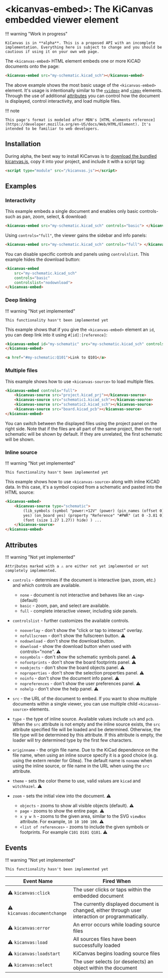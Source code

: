 # <kicanvas-embed\>: The KiCanvas embedded viewer element

<!-- load kicanvas -->
<script type="module" src="/kicanvas/kicanvas.js"></script>

!!! warning "Work in progress"

    KiCanvas is in **alpha**. This is a proposed API with an incomplete implementation. Everything here is subject to change and you should be cautious if using it on your own web page.

The `<kicanvas-embed>` HTML element embeds one or more KiCAD documents onto the page:

```html
<kicanvas-embed src="my-schematic.kicad_sch"></kicanvas-embed>
```

<kicanvas-embed src="/examples/simple.kicad_sch"></kicanvas-embed>

The above example shows the most basic usage of the `<kicanvas-embed>` element. It's usage is intentionally similar to the [`<video>`](https://developer.mozilla.org/en-US/docs/Web/HTML/Element/video) and [`<img>`](https://developer.mozilla.org/en-US/docs/Web/HTML/Element/img) elements. Through the use of additional [attributes](#attributes) you can control how the document is displayed, control interactivity, and load multiple files.

!!! note

    This page's format is modeled after MDN's [HTML elements reference](https://developer.mozilla.org/en-US/docs/Web/HTML/Element). It's intended to be familiar to web developers.

## Installation

During alpha, the best way to install KiCanvas is to [download the bundled kicanvas.js](/kicanvas/kicanvas.js), copy it into your project, and include it with a script tag:

```html
<script type="module" src="/kicanvas.js"></script>
```

## Examples

### Interactivity

This example embeds a single document and enables only basic controls- such as pan, zoom, select, & download:

```html
<kicanvas-embed src="my-schematic.kicad_sch" controls="basic"> </kicanvas-embed>
```

<kicanvas-embed src="/examples/simple.kicad_sch" controls="basic"></kicanvas-embed>

Using `controls="full"`, the viewer gains the sidebar and info panels:

```html
<kicanvas-embed src="my-schematic.kicad_sch" controls="full"> </kicanvas-embed>
```

<kicanvas-embed src="/examples/simple.kicad_sch" controls="full"></kicanvas-embed>

You can disable specific controls and panels using `controlslist`. This example hides the download button:

```html
<kicanvas-embed
    src="my-schematic.kicad_sch"
    controls="basic"
    controlslist="nodownload">
</kicanvas-embed>
```

<kicanvas-embed src="/examples/simple.kicad_sch" controls="basic" controlslist="nodownload"></kicanvas-embed>

### Deep linking

!!! warning "Not yet implemented"

    This functionality hasn't been implemented yet

This example shows that if you give the `<kicanvas-embed>` element an `id`, you can deep link into it using `#[id]:[reference]`:

```html
<kicanvas-embed id="my-schematic" src="my-schematic.kicad_sch" controls="basic">
</kicanvas-embed>

<a href="#my-schematic:Q101">Link to Q101</a>
```

### Multiple files

This example shows how to use `<kicanvas-source>` to load multiple files.

```html
<kicanvas-embed controls="full">
    <kicanvas-source src="project.kicad_prj"></kicanvas-source>
    <kicanvas-source src="schematic1.kicad_sch"></kicanvas-source>
    <kicanvas-source src="schematic2.kicad_sch"></kicanvas-source>
    <kicanvas-source src="board.kicad_pcb"></kicanvas-source>
</kicanvas-embed>
```

<kicanvas-embed controls="full">
    <kicanvas-source src="/examples/simple.kicad_sch"></kicanvas-source>
    <kicanvas-source src="/examples/starfish.kicad_pcb"></kicanvas-source>
</kicanvas-embed>

You can switch between the displayed files using the project panel on the right side. Note that if the files are all part of the same project, then the root schematic will be shown by default. If they are unrelated, the first schematic will be shown.

### Inline source

!!! warning "Not yet implemented"

    This functionality hasn't been implemented yet

This example shows how to use `<kicanvas-source>` along with inline KiCAD data. In this case, it's a symbol copied from a schematic and pasted into the HTML source:

```html
<kicanvas-embed>
    <kicanvas-source type="schematic">
        (lib_symbols (symbol "power:+12V" (power) (pin_names (offset 0)) (in_bom
        yes) (on_board yes) (property "Reference" "#PWR" (at 0 -3.81 0) (effects
        (font (size 1.27 1.27)) hide) ) ...
    </kicanvas-source>
</kicanvas-embed>
```

## Attributes

!!! warning "Not yet implemented"

    Attributes marked with a ⚠️ are either not yet implemented or not completely implemented.

-   `controls` - determines if the document is interactive (pan, zoom, etc.) and which controls are available.
    -   `none` - document is not interactive and behaves like an `<img>` (default)
    -   `basic` - zoom, pan, and select are available.
    -   `full` - complete interactive viewer, including side panels.
-   `controlslist` - further customizes the available controls.

    -   `nooverlay` - don't show the "click or tap to interact" overlay.
    -   `nofullscreen` - don't show the fullscreen button. ⚠️
    -   `nodownload` - don't show the download button.
    -   `download` - show the download button when used with controls="none". ⚠️
    -   `nosymbols` - don't show the schematic symbols panel. ⚠️
    -   `nofootprints` - don't show the board footprints panel. ⚠️
    -   `noobjects` - don't show the board objects panel. ⚠️
    -   `noproperties` - don't show the selection properties panel. ⚠️
    -   `noinfo` - don't show the document info panel. ⚠️
    -   `nopreferences` - don't show the user preferences panel. ⚠️
    -   `nohelp` - don't show the help panel. ⚠️

-   `src` - the URL of the document to embed. If you want to show multiple documents within a single viewer, you can use multiple child `<kicanvas-source>` elements.
-   `type` - the type of inline source. Available values include `sch` and `pcb`. When the `src` attribute is not empty and the inline source exists, the `src` attribute specified file will be loaded and be determined. Otherwise, the file type will be determined by this attribute. If this attribute is empty, the loader will try determined type by the first few characters.
-   `originname` - the origin file name. Due to the KiCad dependence on the file name, when using an inline source specify it is a good choice (e.g. using the extern render for Gitea). The default name is `noname` when using the inline source, or file name in the URL when using the `src` attribute.

-   `theme` - sets the color theme to use, valid values are `kicad` and `witchhazel`. ⚠️
-   `zoom` - sets the initial view into the document. ⚠️
    -   `objects` - zooms to show all visible objects (default). ⚠️
    -   `page` - zooms to show the entire page. ⚠️
    -   `x y w h` - zooms to the given area, similar to the SVG `viewBox` attribute. For example, `10 10 100 100`. ⚠️
    -   `<list of references>` - zooms to include the given symbols or footprints. For example `C101 D101 Q101`. ⚠️

## Events

!!! warning "Not yet implemented"

    This functionality hasn't been implemented yet

| Event Name                   | Fired When                                                                                        |
| ---------------------------- | ------------------------------------------------------------------------------------------------- |
| ⚠️ `kicanvas:click`          | The user clicks or taps within the embedded document                                              |
| ⚠️ `kicanvas:documentchange` | The currently displayed document is changed, either through user interaction or programmatically. |
| ⚠️ `kicanvas:error`          | An error occurs while loading source files                                                        |
| ⚠️ `kicanvas:load`           | All sources files have been successfully loaded                                                   |
| ⚠️ `kicanvas:loadstart`      | KiCanvas begins loading source files                                                              |
| ⚠️ `kicanvas:select`         | The user selects (or deselects) an object within the document                                     |
